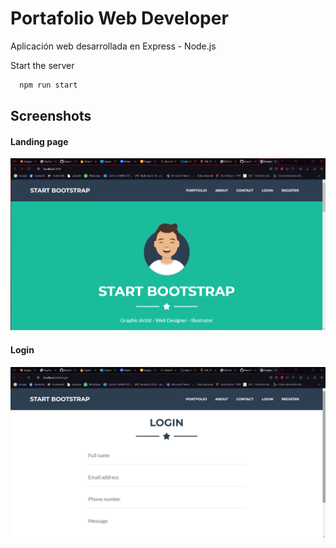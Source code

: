 # Portafolio Web Developer 

Aplicación web desarrollada en Express - Node.js

Start the server

```bash
  npm run start
```

## Screenshots
#### Landing page
![image](./imagenes/imagen1.png)

#### Login
![image](./imagenes/imagen2.png)
